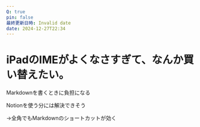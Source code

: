 ```yaml
---
Q: true
pin: false
最終更新日時: Invalid date
date: 2024-12-27T22:34
---
```

# iPadのIMEがよくなさすぎて、なんか買い替えたい。

Markdownを書くときに負担になる

Notionを使う分には解決できそう

→全角でもMarkdownのショートカットが効く
